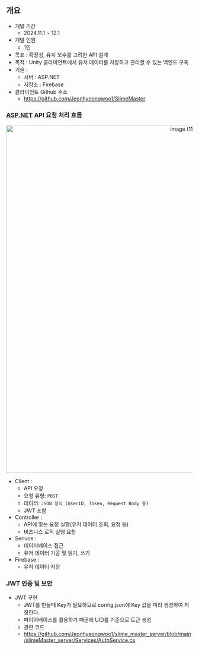 ## 개요

- 개발 기간
    - 2024.11.1 ~ 12.1
- 개발 인원
    - 1인
- 목표 : 확장성, 유지 보수를 고려한 API 설계
- 목적 : Unity 클라이언트에서 유저 데이터를 저장하고 관리할 수 있는 백엔드 구축
- 기술 :
    - 서버 : ASP.NET
    - 저장소 : Firebase
- 클라이언트 Github 주소
    - https://github.com/Jeonhyeongwoo1/SlimeMaster
 
### [ASP.NET](http://ASP.NET)  API 요청 처리 흐름
<div align="center">
    <img width="936" alt="image (11)" src="https://github.com/user-attachments/assets/aa4af119-b98b-43f1-b6a0-12a5afa81623" />
</div>

- Client :
    - API 요청
    - 요청 유형: `POST`
    - 데이터: `JSON 형식 (UserID, Token, Request Body 등)`
    - JWT 포함
- Controller :
    - API에 맞는 요청 실행(유저 데이터 조회, 요청 등)
    - 비즈니스 로직 실행 요청
- Serivce :
    - 데이터베이스 접근
    - 유저 데이터 가공 및 읽기, 쓰기
- Firebase :
    - 유저 데이터 저장
 
### JWT 인증 및 보안

- JWT 구현
    - JWT를 만들때 Key가 필요하므로 config.json에 Key 값을 미리 생성하여 저장한다.
    - 파이어베이스를 활용하기 때문에 UID를 기준으로 토큰 생성
    - 관련 코드
    - https://github.com/Jeonhyeongwoo1/slime_master_server/blob/main/slimeMaster_server/Services/AuthService.cs
